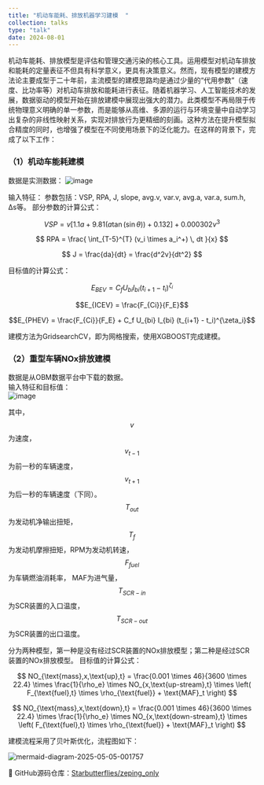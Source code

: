 ```yaml
---
title: "机动车能耗、排放机器学习建模  "
collection: talks
type: "talk"
date: 2024-08-01
---
```



机动车能耗、排放模型是评估和管理交通污染的核心工具。运用模型对机动车排放和能耗的定量表征不但具有科学意义，更具有决策意义。然而，现有模型的建模方法论主要成型于二十年前，主流模型的建模思路均是通过少量的“代用参数”（速度、比功率等）对机动车排放和能耗进行表征。随着机器学习、人工智能技术的发展，数据驱动的模型开始在排放建模中展现出强大的潜力。此类模型不再局限于传统物理意义明确的单一参数，而是能够从高维、多源的运行与环境变量中自动学习出复杂的非线性映射关系，实现对排放行为更精细的刻画。这种方法在提升模型拟合精度的同时，也增强了模型在不同使用场景下的泛化能力。在这样的背景下，完成了以下工作：
### （1）机动车能耗建模  
数据是实测数据：
![image](https://github.com/user-attachments/assets/cb4f2651-7ff2-49ec-81b6-2ae18db860b6)


输入特征：
参数包括：VSP, RPA, J, slope, avg.v,  var.v, avg.a, var.a, sum.h, Δs等。
部分参数的计算公式：  

$$
VSP = v \left[ 1.1a + 9.81 \left( a \tan(\sin \theta) \right) + 0.132 \right] + 0.000302v^3
$$  

$$
RPA = \frac{ \int_{T-5}^{T} (v_i \times a_i^+) \, dt }{x}
$$  

$$
J = \frac{da}{dt} = \frac{d^2v}{dt^2}
$$  

目标值的计算公式：  

$$E_{BEV} = C_f U_{bi} I_{bi} (t_{i+1} - t_i)^{\zeta_i}$$

$$E_{ICEV} = \frac{F_{Ci}}{F_E}$$

$$E_{PHEV} = \frac{F_{Ci}}{F_E} + C_f U_{bi} I_{bi} (t_{i+1} - t_i)^{\zeta_i}$$  

建模方法为GridsearchCV，即为网格搜索，使用XGBOOST完成建模。

### （2）重型车辆NOx排放建模  
数据是从OBM数据平台中下载的数据。  
输入特征和目标值：  
![image](https://github.com/user-attachments/assets/ca117639-ae0b-4164-835a-d049a8e4569f)

其中， $$v$$ 为速度， $$v_{t-1}$$ 为前一秒的车辆速度， $$v_{t+1}$$ 为后一秒的车辆速度（下同）。 $$T_{out}$$ 为发动机净输出扭矩， $$T_{f}$$ 为发动机摩擦扭矩，RPM为发动机转速， $$F_{fuel}$$ 为车辆燃油消耗率， MAF为进气量， $$T_{SCR-in}$$ 为SCR装置的入口温度， $$T_{SCR-out}$$ 为SCR装置的出口温度。

分为两种模型，第一种是没有经过SCR装置的NOx排放模型；第二种是经过SCR装置的NOx排放模型。
目标值的计算公式：

$$
NO_{\text{mass},x,\text{up},t} = \frac{0.001 \times 46}{3600 \times 22.4} \times \frac{1}{\rho_e} \times NO_{x,\text{up-stream},t} \times \left( F_{\text{fuel},t} \times \rho_{\text{fuel}} + \text{MAF}_t \right)
$$



$$
NO_{\text{mass},x,\text{down},t} = \frac{0.001 \times 46}{3600 \times 22.4} \times \frac{1}{\rho_e} \times NO_{x,\text{down-stream},t} \times \left( F_{\text{fuel},t} \times \rho_{\text{fuel}} + \text{MAF}_t \right)
$$




建模流程采用了贝叶斯优化，流程图如下：

![mermaid-diagram-2025-05-05-001757](https://github.com/user-attachments/assets/d598c604-8678-43fa-9d25-3c684affb2cb)

📎 GitHub源码仓库：[Starbutterflies/zeping_only](https://github.com/Starbutterflies/zeping_only/blob/master/bst_bayes.py)
